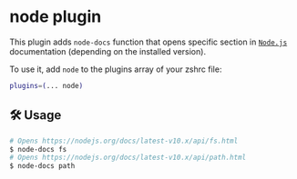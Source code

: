 # node plugin

This plugin adds `node-docs` function that opens specific section in
[`Node.js`](https://nodejs.org) documentation (depending on the installed
version).

To use it, add `node` to the plugins array of your zshrc file:

```zsh
plugins=(... node)
```

## 🛠️ Usage

```zsh
# Opens https://nodejs.org/docs/latest-v10.x/api/fs.html
$ node-docs fs
# Opens https://nodejs.org/docs/latest-v10.x/api/path.html
$ node-docs path
```
